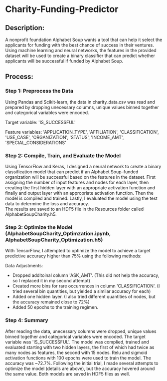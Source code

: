 # Charity-Funding-Predictor

## Description:  
A nonprofit foundation Alphabet Soup wants a tool that can help it select the applicants for funding with the best chance of success in their ventures. Using machine learning and neural networks, the features in the provided dataset will be used to create a binary classifier that can predict whether applicants will be successful if funded by Alphabet Soup.


## Process:  
### Step 1: Preprocess the Data  
Using Pandas and Scikit-learn, the data in charity_data.csv was read and prepared by dropping unecessary columns, unique values binned together and categorical variables were encoded. 

Target variable: 'IS_SUCCESSFUL'

Feature variables: 'APPLICATION_TYPE', 'AFFILIATION', 'CLASSIFICATION', 'USE_CASE', 'ORGANIZATION', 'STATUS', 'INCOME_AMT', 'SPECIAL_CONSIDERATIONS'

### Step 2: Compile, Train, and Evaluate the Model  
Using TensorFlow and Keras, I designed a neural network to create a binary classification model that can predict if an Alphabet Soup–funded organization will be successful based on the features in the dataset. First assigning the number of input features and nodes for each layer, then creating the first hidden layer with an appropriate activation function and finally and output layer with an appropriate activation function. Then the model is compiled and trained. Lastly, I evaluated the model using the test data to determine the loss and accuracy.  
The results are saved to an HDF5 file in the Resources folder called AlphabetSoupCharity.h5.


### Step 3: Optimize the Model (AlphabetSoupCharity_Optimzation.ipynb, AlphabetSoupCharity_Optimization.h5)  
With TensorFlow, I attempted to optimize the model to achieve a target predictive accuracy higher than 75% using the following methods:

Data Adjustments:  
- Dropped additoinal column 'ASK_AMT'.  (This did not help the accuracy, so I replaced it in my second attempt)
- Created more bins for rare occurrences in column 'CLASSIFICATION'. (I tried several bin quantities, but yielded a similar accuracy for each)
- Added one hidden layer. (I also tried different quantities of nodes, but the accuracy remained close to 72%)
- Added 50 epochs to the training regimen.  


### Step 4: Summary  
After reading the data, unecessary columns were dropped, unique values binned together and categorical variables were encoded. The target variable was 'IS_SUCCESSFUL'. The model was complied, trained and evaluated starting with two hidden layers, the first of which had twice as many nodes as features, the second with 15 nodes. Relu and sigmoid activation functions with 100 epochs were used to train the model. The accuracy was ~72.7%. Following the initial trial, I made several attempts to optimize the model (details are above), but the accuracy hovered around the same value. Both models are saved in HDF5 files as well.




